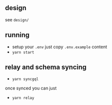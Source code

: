 ## design

see `design/`

## running

- setup your `.env` just copy `.env.example` content
- `yarn start`

## relay and schema syncing

- `yarn syncgql`

once synced you can just

- `yarn relay`
